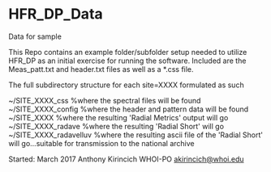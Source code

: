 # HFR_DP_Data
Data for sample

This Repo contains an example folder/subfolder setup needed to utilize HFR_DP 
as an initial exercise for running the software. Included are the Meas_patt.txt
and header.txt files as well as a *.css file.

The full subdirectory structure for each site=XXXX formulated as such

~/SITE_XXXX_css   %where the spectral files will be found
~/SITE_XXXX_config   %where the header and pattern data will be found
~/SITE_XXXX   %where the resulting 'Radial Metrics' output will go
~/SITE_XXXX_radave   %where the resulting 'Radial Short' will go
~/SITE_XXXX_radavelluv %where the resulting ascii file of the 'Radial Short' will go...suitable for transmission to the national archive


Started: March 2017
Anthony Kirincich
WHOI-PO
akirincich@whoi.edu
